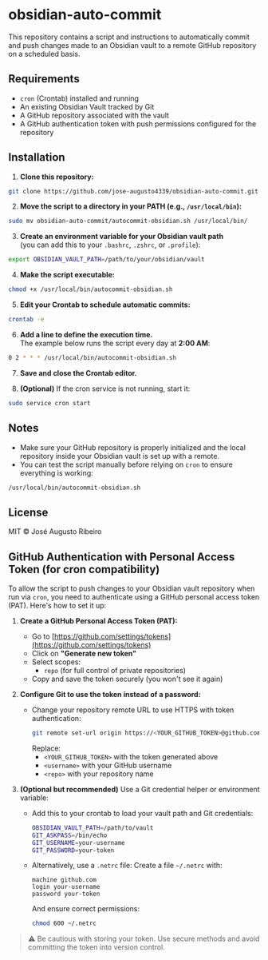 # obsidian-auto-commit

This repository contains a script and instructions to automatically commit and push changes made to an Obsidian vault to a remote GitHub repository on a scheduled basis.

## Requirements

- `cron` (Crontab) installed and running  
- An existing Obsidian Vault tracked by Git  
- A GitHub repository associated with the vault  
- A GitHub authentication token with push permissions configured for the repository  

## Installation

1. **Clone this repository:**

```bash
git clone https://github.com/jose-augusto4339/obsidian-auto-commit.git
```

2. **Move the script to a directory in your PATH (e.g., `/usr/local/bin`):**

```bash
sudo mv obsidian-auto-commit/autocommit-obsidian.sh /usr/local/bin/
```

3. **Create an environment variable for your Obsidian vault path**  
(you can add this to your `.bashrc`, `.zshrc`, or `.profile`):

```bash
export OBSIDIAN_VAULT_PATH=/path/to/your/obsidian/vault
```

4. **Make the script executable:**

```bash
chmod +x /usr/local/bin/autocommit-obsidian.sh
```

5. **Edit your Crontab to schedule automatic commits:**

```bash
crontab -e
```

6. **Add a line to define the execution time.**  
The example below runs the script every day at **2:00 AM**:

```bash
0 2 * * * /usr/local/bin/autocommit-obsidian.sh
```

7. **Save and close the Crontab editor.**

8. **(Optional)** If the cron service is not running, start it:

```bash
sudo service cron start
```

## Notes

- Make sure your GitHub repository is properly initialized and the local repository inside your Obsidian vault is set up with a remote.
- You can test the script manually before relying on `cron` to ensure everything is working:

```bash
/usr/local/bin/autocommit-obsidian.sh
```

## License

MIT © José Augusto Ribeiro

## GitHub Authentication with Personal Access Token (for cron compatibility)

To allow the script to push changes to your Obsidian vault repository when run via `cron`, you need to authenticate using a GitHub personal access token (PAT). Here's how to set it up:

1. **Create a GitHub Personal Access Token (PAT):**
   - Go to [https://github.com/settings/tokens](https://github.com/settings/tokens)
   - Click on **"Generate new token"**
   - Select scopes:
     - `repo` (for full control of private repositories)
   - Copy and save the token securely (you won't see it again)

2. **Configure Git to use the token instead of a password:**
   - Change your repository remote URL to use HTTPS with token authentication:
     ```bash
     git remote set-url origin https://<YOUR_GITHUB_TOKEN>@github.com/<username>/<repo>.git
     ```
     Replace:
     - `<YOUR_GITHUB_TOKEN>` with the token generated above
     - `<username>` with your GitHub username
     - `<repo>` with your repository name

3. **(Optional but recommended)** Use a Git credential helper or environment variable:
   - Add this to your crontab to load your vault path and Git credentials:
     ```bash
     OBSIDIAN_VAULT_PATH=/path/to/vault
     GIT_ASKPASS=/bin/echo
     GIT_USERNAME=your-username
     GIT_PASSWORD=your-token
     ```

   - Alternatively, use a `.netrc` file:
     Create a file `~/.netrc` with:
     ```
     machine github.com
     login your-username
     password your-token
     ```
     And ensure correct permissions:
     ```bash
     chmod 600 ~/.netrc
     ```

> ⚠️ Be cautious with storing your token. Use secure methods and avoid committing the token into version control.
